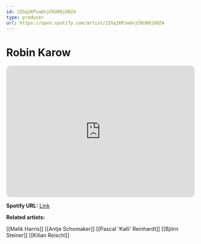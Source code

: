 ```yaml
---
id: 2IGq1KPzwUnjCKU80jbDZ4
type: producer
url: https://open.spotify.com/artist/2IGq1KPzwUnjCKU80jbDZ4
---
```

# Robin Karow

<iframe style="border-radius:12px" src="https://open.spotify.com/embed/artist/2IGq1KPzwUnjCKU80jbDZ4" width="100%" height="352" frameBorder="0" allowfullscreen="" allow="autoplay; clipboard-write; encrypted-media; fullscreen; picture-in-picture" loading="lazy"></iframe>

**Spotify URL:** [Link](https://open.spotify.com/artist/2IGq1KPzwUnjCKU80jbDZ4)

**Related artists:**

[[Malik Harris]]
[[Antje Schomaker]]
[[Pascal 'Kalli' Reinhardt]]
[[Björn Steiner]]
[[Kilian Reischl]]
